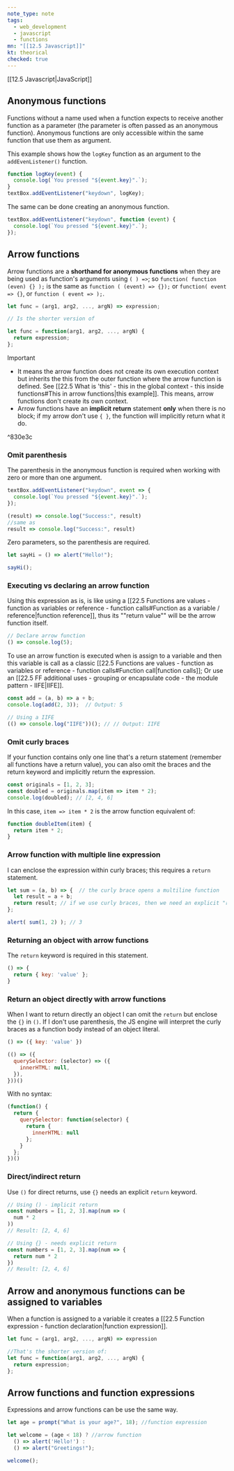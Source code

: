 ```yaml
---
note_type: note
tags:
  - web_development
  - javascript
  - functions
mn: "[[12.5 Javascript]]"
kt: theorical
checked: true
---
```

[[12.5 Javascript|JavaScript]]
## Anonymous functions
Functions without a name used when a function expects to receive another function as a parameter (the parameter is often passed as an anonymous function). Anonymous functions are only accessible within the same function that use them as argument. 

This example shows how the `logKey` function as an argument to the `addEvenListener()` function. 

```javascript
function logKey(event) {
  console.log(`You pressed "${event.key}".`);
}
textBox.addEventListener("keydown", logKey);
```

The same can be done creating an anonymous function. 

```javascript
textBox.addEventListener("keydown", function (event) {
  console.log(`You pressed "${event.key}".`);
});
```
## Arrow functions
Arrow functions are a **shorthand for anonymous functions** when they are being used as function's arguments using `( ) =>`; so `function( function (even) {} );` is the same as `function ( (event) => {});` or `function( event => {}`, or `function ( event => );`. 

```js
let func = (arg1, arg2, ..., argN) => expression;

// Is the shorter version of

let func = function(arg1, arg2, ..., argN) {
  return expression;
};
```

>[!important]
>- It means the arrow function does not create its own execution context but inherits the this from the outer function where the arrow function is defined. See [[22.5 What is 'this' - this in the global context - this inside functions#This in arrow functions|this example]]. This means, arrow functions don't create its own context.
>- Arrow functions have an **implicit return** statement **only** when there is no block; if my arrow don't use `{ }`, the function will implicitly return what it do.  

^830e3c

### Omit parenthesis
The parenthesis in the anonymous function is required when working with zero or more than one argument. 

```javascript
textBox.addEventListener("keydown", event => {
  console.log(`You pressed "${event.key}".`);
});

(result) => console.log("Success:", result)
//same as
result => console.log("Success:", result)
```

Zero parameters, so the parenthesis are required.

```javascript
let sayHi = () => alert("Hello!");

sayHi();
```

### Executing vs declaring an arrow function
Using this expression as is, is like using a [[22.5 Functions are values - function as variables or reference - function calls#Function as a variable / reference|function reference]], thus its ""return value"" will be the arrow function itself.

```js
// Declare arrow function
() => console.log(5);
```

To use an arrow function is executed when is assign to a variable and then this variable is call as a classic [[22.5 Functions are values - function as variables or reference - function calls#Function call|function calls]]; Or use an [[22.5 FF additional uses - grouping or encapsulate code - the module pattern -  IIFE|IIFE]].

```js
const add = (a, b) => a + b;
console.log(add(2, 3));  // Output: 5

// Using a IIFE
(() => console.log("IIFE"))(); // // Output: IIFE
```

### Omit curly braces
 If your function contains only one line that's a return statement (remember all functions have a return value), you can also omit the braces and the return keyword and implicitly return the expression. 

```javascript
const originals = [1, 2, 3];
const doubled = originals.map(item => item * 2);
console.log(doubled); // [2, 4, 6]
```

In this case, `item => item * 2` is the arrow function equivalent of:

```javascript
function doubleItem(item) {
  return item * 2;
}
```

### Arrow function with multiple line expression
I can enclose the expression within curly braces; this requires a `return` statement. 

```javascript
let sum = (a, b) => {  // the curly brace opens a multiline function
  let result = a + b;
  return result; // if we use curly braces, then we need an explicit "return"
};

alert( sum(1, 2) ); // 3
```

### Returning an object with arrow functions
The `return` keyword is required in this statement.
```js
() => {
  return { key: 'value' };
}
```

### Return an object directly with arrow functions
When I want to return directly an object I can omit the `return` but enclose the `{}` in `()`. If I don't use parenthesis, the JS engine will interpret the curly braces as a function body instead of an object literal. 

```js
() => ({ key: 'value' })
```

```js
(() => ({
  querySelector: (selector) => ({
    innerHTML: null,
  }),
}))()
```

With no syntax:

```js
(function() {
  return {
    querySelector: function(selector) {
      return {
        innerHTML: null
      };
    }
  };
})()
```

### Direct/indirect return
Use `()` for direct returns, use `{}` needs an explicit `return` keyword.

```js
// Using () - implicit return
const numbers = [1, 2, 3].map(num => (
  num * 2
))
// Result: [2, 4, 6]

// Using {} - needs explicit return
const numbers = [1, 2, 3].map(num => {
  return num * 2
})
// Result: [2, 4, 6]
```
## Arrow and anonymous functions can be assigned to variables
When a function is assigned to a variable it creates a [[22.5 Function expression - function declaration|function expression]]. 

```javascript
let func = (arg1, arg2, ..., argN) => expression

//That's the shorter version of:
let func = function(arg1, arg2, ..., argN) {
  return expression;
};
```

## Arrow functions and function expressions
Expressions and arrow functions can be use the same way.

```javascript
let age = prompt("What is your age?", 18); //function expression

let welcome = (age < 18) ? //arrow function
  () => alert('Hello!') :
  () => alert("Greetings!");

welcome();
```

